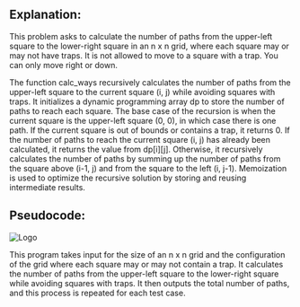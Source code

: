 ## Explanation:

This problem asks to calculate the number of paths from the upper-left square to the lower-right square in an n x n grid, where each square may or may not have traps. It is not allowed to move to a square with a trap. You can only move right or down.

The function calc_ways recursively calculates the number of paths from the upper-left square to the current square (i, j) while avoiding squares with traps.
It initializes a dynamic programming array dp to store the number of paths to reach each square.
The base case of the recursion is when the current square is the upper-left square (0, 0), in which case there is one path.
If the current square is out of bounds or contains a trap, it returns 0.
If the number of paths to reach the current square (i, j) has already been calculated, it returns the value from dp[i][j].
Otherwise, it recursively calculates the number of paths by summing up the number of paths from the square above (i-1, j) and from the square to the left (i, j-1).
Memoization is used to optimize the recursive solution by storing and reusing intermediate results.

## Pseudocode:
![Logo]()


This program takes input for the size of an n x n grid and the configuration of the grid where each square may or may not contain a trap. It calculates the number of paths from the upper-left square to the lower-right square while avoiding squares with traps. It then outputs the total number of paths, and this process is repeated for each test case.